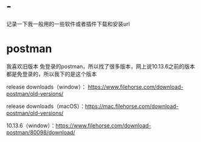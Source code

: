 # -
记录一下我一般用的一些软件或者插件下载和安装url

# postman
我喜欢旧版本 免登录的postman，所以找了很多版本，网上说10.13.6之前的版本都是免登录的，所以我下的是这个版本

release downloads（window）： https://www.filehorse.com/download-postman/old-versions/

release downloads（macOS）：https://mac.filehorse.com/download-postman/old-versions/

10.13.6（window）：https://www.filehorse.com/download-postman/80098/download/
